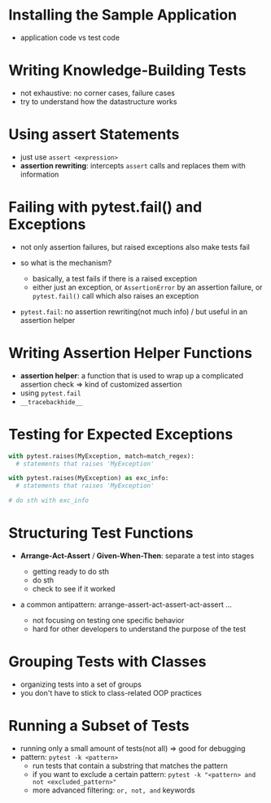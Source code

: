 # Installing the Sample Application
- application code vs test code

# Writing Knowledge-Building Tests
- not exhaustive: no corner cases, failure cases
- try to understand how the datastructure works

# Using assert Statements
- just use `assert <expression>`
- **assertion rewriting**: intercepts `assert` calls and replaces them with information

# Failing with pytest.fail() and Exceptions
- not only assertion failures, but raised exceptions also make tests fail
- so what is the mechanism?
  - basically, a test fails if there is a raised exception
  - either just an exception, or `AssertionError` by an assertion failure, or `pytest.fail()` call which also raises an exception

- `pytest.fail`: no assertion rewriting(not much info) / but useful in an assertion helper

# Writing Assertion Helper Functions
- **assertion helper**: a function that is used to wrap up a complicated assertion check => kind of customized assertion
- using `pytest.fail`
- `__tracebackhide__`

# Testing for Expected Exceptions

```py
with pytest.raises(MyException, match=match_regex):
  # statements that raises 'MyException'

with pytest.raises(MyException) as exc_info:
  # statements that raises 'MyException'

# do sth with exc_info
```

# Structuring Test Functions
- **Arrange-Act-Assert** / **Given-When-Then**: separate a test into stages
  - getting ready to do sth
  - do sth
  - check to see if it worked

- a common antipattern: arrange-assert-act-assert-act-assert ...
  - not focusing on testing one specific behavior
  - hard for other developers to understand the purpose of the test

# Grouping Tests with Classes
- organizing tests into a set of groups
- you don't have to stick to class-related OOP practices

# Running a Subset of Tests
- running only a small amount of tests(not all) => good for debugging
- pattern: `pytest -k <pattern>`
  - run tests that contain a substring that matches the pattern
  - if you want to exclude a certain pattern: `pytest -k "<pattern> and not <excluded_pattern>"`
  - more advanced filtering: `or, not, and` keywords

